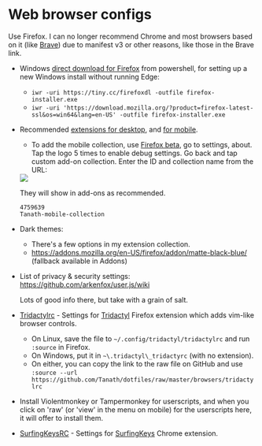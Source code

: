 Web browser configs
===================

Use Firefox. I can no longer recommend Chrome and most browsers based on it (like [Brave](https://www.spacebar.news/p/stop-using-brave-browser)) due to manifest v3 or other reasons, like those in the Brave link.
* Windows [direct download for Firefox](https://download.mozilla.org/?product=firefox-latest-ssl&os=win64&lang=en-US) from powershell, for setting up a new Windows install without running Edge:
    * `iwr -uri https://tiny.cc/firefoxdl -outfile firefox-installer.exe`
    * `iwr -uri 'https://download.mozilla.org/?product=firefox-latest-ssl&os=win64&lang=en-US' -outfile firefox-installer.exe`
* Recommended [extensions for desktop](https://addons.mozilla.org/en-US/firefox/collections/4759639/tanath/), and [for mobile](https://addons.mozilla.org/en-CA/android/collections/4759639/Tanath-mobile-collection).
    *  To add the mobile collection, use [Firefox beta](https://play.google.com/store/apps/details?id=org.mozilla.firefox_beta&hl=en), go to settings, about. Tap the logo 5 times to enable debug settings. Go back and tap custom add-on collection. Enter the ID and collection name from the URL:
    <img src="https://lh7-us.googleusercontent.com/MCX496ctbJavayFSNxBOLsDwSg9imKT9eMVwdMgTDdjk8l7KCsfhmrLJ_UoRQDbqt5_a0lbz0zuy1qsuREPh0BxfPo0eCyLUKNGm4lSvR_eo8RIqnq6HhHFWsToswMGc-vDuNdh9b2Xe46brSDCpdn4=s320">

    They will show in add-ons as recommended.

      4759639
      Tanath-mobile-collection
* Dark themes:

    * There's a few options in my extension collection.
    * https://addons.mozilla.org/en-US/firefox/addon/matte-black-blue/ (fallback available in Addons)
* List of privacy & security settings:
    https://github.com/arkenfox/user.js/wiki

  Lots of good info there, but take with a grain of salt.
* [Tridactylrc](https://github.com/Tanath/dotfiles/blob/master/browsers/tridactylrc) - Settings for [Tridactyl](https://github.com/tridactyl/tridactyl) Firefox extension which adds vim-like browser controls.
    * On Linux, save the file to `~/.config/tridactyl/tridactylrc` and run `:source` in Firefox.
    * On Windows, put it in `~\.tridactyl\_tridactyrc` (with no extension).
    * On either, you can copy the link to the raw file on GitHub and use `:source --url https://github.com/Tanath/dotfiles/raw/master/browsers/tridactylrc`
* Install Violentmonkey or Tampermonkey for userscripts, and when you click on 'raw' (or 'view' in the menu on mobile) for the userscripts here, it will offer to install them.
* [SurfingKeysRC](https://gist.github.com/Tanath/3802c263d90cbc78ec1ab2231f85505a) - Settings for [SurfingKeys](https://github.com/brookhong/Surfingkeys) Chrome extension.

